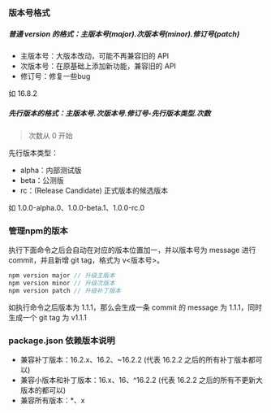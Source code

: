 ### 版本号格式
##### 普通 version 的格式：主版本号(major).次版本号(minor).修订号(patch)
- 主版本号：大版本改动，可能不再兼容旧的 API
- 次版本号：在原基础上添加新功能，兼容旧的 API
- 修订号：修复一些bug

如 16.8.2

##### 先行版本的格式：主版本号.次版本号.修订号-先行版本类型.次数

> 次数从 0 开始

先行版本类型：
- alpha：内部测试版
- beta：公测版
- rc：(Release Candidate) 正式版本的候选版本

如 1.0.0-alpha.0、1.0.0-beta.1、1.0.0-rc.0

### 管理npm的版本

执行下面命令之后会自动在对应的版本位置加一，并以版本号为 message 进行 commit，并且新增 git tag，格式为 v<版本号>。
```js
npm version major // 升级主版本
npm version minor // 升级次版本
npm version patch // 升级补丁版本
```
如执行命令之后版本为 1.1.1，那么会生成一条 commit 的 message 为 1.1.1，同时生成一个 git tag 为 v1.1.1


### package.json 依赖版本说明
- 兼容补丁版本：16.2.x、16.2、~16.2.2 (代表 16.2.2 之后的所有补丁版本都可以)
- 兼容小版本和补丁版本：16.x、16、^16.2.2 (代表 16.2.2 之后的所有不更新大版本的都可以)
- 兼容所有版本：*、x